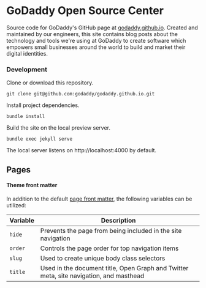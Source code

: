 # GoDaddy Open Source Center

Source code for GoDaddy's GitHub page at [godaddy.github.io](https://godaddy.github.io). Created and maintained by our engineers, this site contains blog posts about the technology and tools we're using at GoDaddy to create software which empowers small businesses around the world to build and market their digital identities.

### Development

Clone or download this repository.

```
git clone git@github.com:godaddy/godaddy.github.io.git
```

Install project dependencies.

```
bundle install
```

Build the site on the local preview server.

```
bundle exec jekyll serve
```

The local server listens on http://localhost:4000 by default.

## Pages

#### Theme front matter

In addition to the default [page front matter](https://jekyllrb.com/docs/frontmatter/), the following variables can be utilized:

| Variable | Description |
| --- | --- |
| `hide` | Prevents the page from being included in the site navigation |
| `order` | Controls the page order for top navigation items |
| `slug` | Used to create unique body class selectors |
| `title` | Used in the document title, Open Graph and Twitter meta, site navigation, and masthead |
